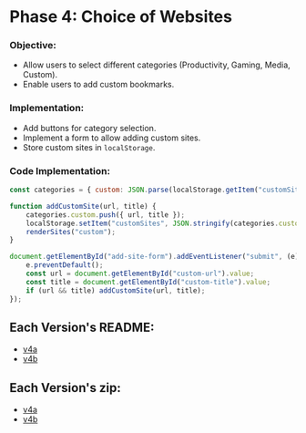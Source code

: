 # **Phase 4: Choice of Websites**
### **Objective:**
- Allow users to select different categories (Productivity, Gaming, Media, Custom).
- Enable users to add custom bookmarks.

### **Implementation:**
- Add buttons for category selection.
- Implement a form to allow adding custom sites.
- Store custom sites in `localStorage`.

### **Code Implementation:**
```javascript
const categories = { custom: JSON.parse(localStorage.getItem("customSites")) || [] };

function addCustomSite(url, title) {
    categories.custom.push({ url, title });
    localStorage.setItem("customSites", JSON.stringify(categories.custom));
    renderSites("custom");
}

document.getElementById("add-site-form").addEventListener("submit", (e) => {
    e.preventDefault();
    const url = document.getElementById("custom-url").value;
    const title = document.getElementById("custom-title").value;
    if (url && title) addCustomSite(url, title);
});
```

## Each Version's README:
- [v4a](v4/v4a/README.md)
- [v4b](v4/v4b/README.md)

## Each Version's zip:
- [v4a](https://mattwydra.github.io/newtab-background/v4/v4d/ext4a.zip)
- [v4b](https://mattwydra.github.io/newtab-background/v4/v4d/ext4b.zip)